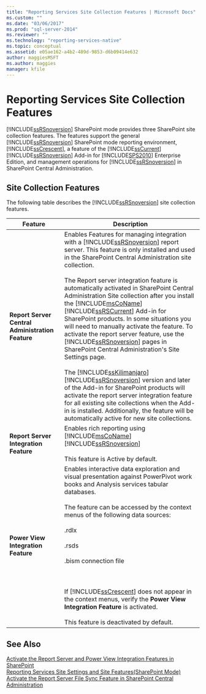 ```yaml
---
title: "Reporting Services Site Collection Features | Microsoft Docs"
ms.custom: ""
ms.date: "03/06/2017"
ms.prod: "sql-server-2014"
ms.reviewer: ""
ms.technology: "reporting-services-native"
ms.topic: conceptual
ms.assetid: e05ae162-a4b2-489d-9853-d6b09414e632
author: maggiesMSFT
ms.author: maggies
manager: kfile
---
```

# Reporting Services Site Collection Features
  [!INCLUDE[ssRSnoversion](../includes/ssrsnoversion-md.md)] SharePoint mode provides three SharePoint site collection features. The features support the general [!INCLUDE[ssRSnoversion](../includes/ssrsnoversion-md.md)] SharePoint mode reporting environment, [!INCLUDE[ssCrescent](../includes/sscrescent-md.md)], a feature of the [!INCLUDE[ssCurrent](../includes/sscurrent-md.md)][!INCLUDE[ssRSnoversion](../includes/ssrsnoversion-md.md)] Add-in for [!INCLUDE[SPS2010](../includes/sps2010-md.md)] Enterprise Edition, and management operations for [!INCLUDE[ssRSnoversion](../includes/ssrsnoversion-md.md)] in SharePoint Central Administration.  
  
## Site Collection Features  
 The following table describes the [!INCLUDE[ssRSnoversion](../includes/ssrsnoversion-md.md)] site collection features.  
  
|Feature|Description|  
|-------------|-----------------|  
|**Report Server Central Administration Feature**|Enables Features for managing integration with a [!INCLUDE[ssRSnoversion](../includes/ssrsnoversion-md.md)] report server. This feature is only installed and used in the SharePoint Central Administration site collection.<br /><br /> The Report server integration feature is automatically activated in SharePoint Central Administration Site collection after you install the [!INCLUDE[msCoName](../includes/msconame-md.md)] [!INCLUDE[ssRSCurrent](../includes/ssrscurrent-md.md)] Add-in for SharePoint products. In some situations you will need to manually activate the feature. To activate the report server feature, use the [!INCLUDE[ssRSnoversion](../includes/ssrsnoversion-md.md)] pages in SharePoint Central Administration's Site Settings page.<br /><br /> The [!INCLUDE[ssKilimanjaro](../includes/sskilimanjaro-md.md)][!INCLUDE[ssRSnoversion](../includes/ssrsnoversion-md.md)] version and later of the Add-in for SharePoint products will activate the report server integration feature for all existing site collections when the Add-in is installed. Additionally, the feature will be automatically active for new site collections.|  
|**Report Server Integration Feature**|Enables rich reporting using [!INCLUDE[msCoName](../includes/msconame-md.md)] [!INCLUDE[ssRSnoversion](../includes/ssrsnoversion-md.md)]<br /><br /> This feature is Active by default.|  
|**Power View Integration Feature**|Enables interactive data exploration and visual presentation against PowerPivot work books and Analysis services tabular databases.<br /><br /> The feature can be accessed by the context menus of the following data sources:<br /><br /> .rdlx<br /><br /> .rsds<br /><br /> .bism connection file<br /><br /> <br /><br /> If [!INCLUDE[ssCrescent](../includes/sscrescent-md.md)] does not appear in the context menus, verify the **Power View Integration Feature** is activated.<br /><br /> This feature is deactivated by default.|  
  
## See Also  
 [Activate the Report Server and Power View Integration Features in SharePoint](activate-the-report-server-and-power-view-integration-features-in-sharepoint.md)   
 [Reporting Services Site Settings and Site Features&#40;SharePoint Mode&#41;](../../2014/reporting-services/reporting-services-site-settings-and-site-features-sharepoint-mode.md)   
 [Activate the Report Server File Sync Feature in SharePoint Central Administration](../../2014/reporting-services/activate-report-server-file-sync-feature-sharepoint-central-administration.md)  
  
  
